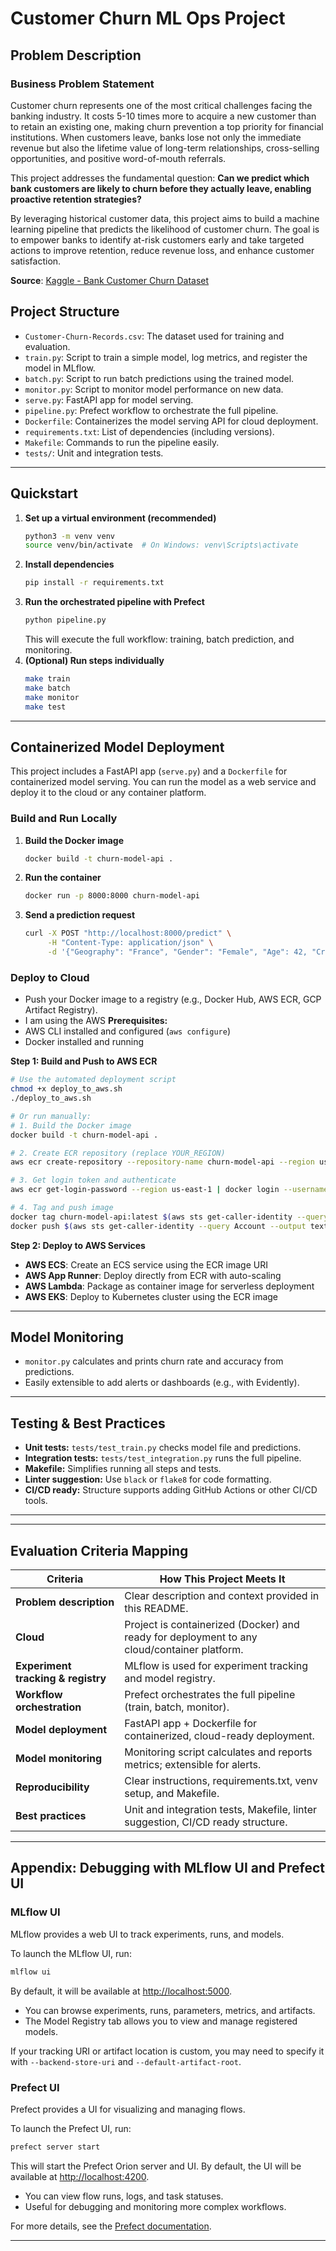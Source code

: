# Customer Churn ML Ops Project

## Problem Description

### Business Problem Statement
Customer churn represents one of the most critical challenges facing the banking industry. It costs 5-10 times more to acquire a new customer than to retain an existing one, making churn prevention a top priority for financial institutions. When customers leave, banks lose not only the immediate revenue but also the lifetime value of long-term relationships, cross-selling opportunities, and positive word-of-mouth referrals.

This project addresses the fundamental question: **Can we predict which bank customers are likely to churn before they actually leave, enabling proactive retention strategies?**

By leveraging historical customer data, this project aims to build a machine learning pipeline that predicts the likelihood of customer churn. The goal is to empower banks to identify at-risk customers early and take targeted actions to improve retention, reduce revenue loss, and enhance customer satisfaction.

**Source**: [Kaggle - Bank Customer Churn Dataset](https://www.kaggle.com/datasets/radheshyamkollipara/bank-customer-churn/data)


## Project Structure
- `Customer-Churn-Records.csv`: The dataset used for training and evaluation.
- `train.py`: Script to train a simple model, log metrics, and register the model in MLflow.
- `batch.py`: Script to run batch predictions using the trained model.
- `monitor.py`: Script to monitor model performance on new data.
- `serve.py`: FastAPI app for model serving.
- `pipeline.py`: Prefect workflow to orchestrate the full pipeline.
- `Dockerfile`: Containerizes the model serving API for cloud deployment.
- `requirements.txt`: List of dependencies (including versions).
- `Makefile`: Commands to run the pipeline easily.
- `tests/`: Unit and integration tests.

---

## Quickstart

1. **Set up a virtual environment (recommended)**
   ```bash
   python3 -m venv venv
   source venv/bin/activate  # On Windows: venv\Scripts\activate
   ```
2. **Install dependencies**
   ```bash
   pip install -r requirements.txt
   ```
3. **Run the orchestrated pipeline with Prefect**
   ```bash
   python pipeline.py
   ```
   This will execute the full workflow: training, batch prediction, and monitoring.
4. **(Optional) Run steps individually**
   ```bash
   make train
   make batch
   make monitor
   make test
   ```

---

## Containerized Model Deployment

This project includes a FastAPI app (`serve.py`) and a `Dockerfile` for containerized model serving. You can run the model as a web service and deploy it to the cloud or any container platform.

### Build and Run Locally

1. **Build the Docker image**
   ```bash
   docker build -t churn-model-api .
   ```
2. **Run the container**
   ```bash
   docker run -p 8000:8000 churn-model-api
   ```
3. **Send a prediction request**
   ```bash
   curl -X POST "http://localhost:8000/predict" \
        -H "Content-Type: application/json" \
        -d '{"Geography": "France", "Gender": "Female", "Age": 42, "CreditScore": 600, "Tenure": 3, "Balance": 0.0, "EstimatedSalary": 50000, "NumOfProducts": 1, "HasCrCard": 1, "IsActiveMember": 1}'
   ```

### Deploy to Cloud
- Push your Docker image to a registry (e.g., Docker Hub, AWS ECR, GCP Artifact Registry).
- I am using the AWS
**Prerequisites:**
- AWS CLI installed and configured (`aws configure`)
- Docker installed and running

**Step 1: Build and Push to AWS ECR**
```bash
# Use the automated deployment script
chmod +x deploy_to_aws.sh
./deploy_to_aws.sh

# Or run manually:
# 1. Build the Docker image
docker build -t churn-model-api .

# 2. Create ECR repository (replace YOUR_REGION)
aws ecr create-repository --repository-name churn-model-api --region us-east-1

# 3. Get login token and authenticate
aws ecr get-login-password --region us-east-1 | docker login --username AWS --password-stdin $(aws sts get-caller-identity --query Account --output text).dkr.ecr.us-east-1.amazonaws.com

# 4. Tag and push image
docker tag churn-model-api:latest $(aws sts get-caller-identity --query Account --output text).dkr.ecr.us-east-1.amazonaws.com/churn-model-api:latest
docker push $(aws sts get-caller-identity --query Account --output text).dkr.ecr.us-east-1.amazonaws.com/churn-model-api:latest
```

**Step 2: Deploy to AWS Services**
- **AWS ECS**: Create an ECS service using the ECR image URI
- **AWS App Runner**: Deploy directly from ECR with auto-scaling
- **AWS Lambda**: Package as container image for serverless deployment
- **AWS EKS**: Deploy to Kubernetes cluster using the ECR image

---

## Model Monitoring
- `monitor.py` calculates and prints churn rate and accuracy from predictions.
- Easily extensible to add alerts or dashboards (e.g., with Evidently).

---

## Testing & Best Practices
- **Unit tests:** `tests/test_train.py` checks model file and predictions.
- **Integration tests:** `tests/test_integration.py` runs the full pipeline.
- **Makefile:** Simplifies running all steps and tests.
- **Linter suggestion:** Use `black` or `flake8` for code formatting.
- **CI/CD ready:** Structure supports adding GitHub Actions or other CI/CD tools.

---

---

## Evaluation Criteria Mapping

| Criteria                        | How This Project Meets It                                                                                 |
|---------------------------------|----------------------------------------------------------------------------------------------------------|
| **Problem description**         | Clear description and context provided in this README.                                                   |
| **Cloud**                       | Project is containerized (Docker) and ready for deployment to any cloud/container platform.              |
| **Experiment tracking & registry** | MLflow is used for experiment tracking and model registry.                                               |
| **Workflow orchestration**      | Prefect orchestrates the full pipeline (train, batch, monitor).                                          |
| **Model deployment**            | FastAPI app + Dockerfile for containerized, cloud-ready deployment.                                      |
| **Model monitoring**            | Monitoring script calculates and reports metrics; extensible for alerts.                                 |
| **Reproducibility**             | Clear instructions, requirements.txt, venv setup, and Makefile.                                          |
| **Best practices**              | Unit and integration tests, Makefile, linter suggestion, CI/CD ready structure.                          |

---

## Appendix: Debugging with MLflow UI and Prefect UI

### MLflow UI
MLflow provides a web UI to track experiments, runs, and models.

To launch the MLflow UI, run:
```bash
mlflow ui
```
By default, it will be available at [http://localhost:5000](http://localhost:5000).

- You can browse experiments, runs, parameters, metrics, and artifacts.
- The Model Registry tab allows you to view and manage registered models.

If your tracking URI or artifact location is custom, you may need to specify it with `--backend-store-uri` and `--default-artifact-root`.

### Prefect UI
Prefect provides a UI for visualizing and managing flows.

To launch the Prefect UI, run:
```bash
prefect server start
```
This will start the Prefect Orion server and UI. By default, the UI will be available at [http://localhost:4200](http://localhost:4200).

- You can view flow runs, logs, and task statuses.
- Useful for debugging and monitoring more complex workflows.

For more details, see the [Prefect documentation](https://docs.prefect.io/).

---
